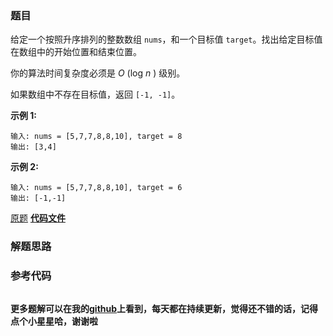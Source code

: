 ### 题目
给定一个按照升序排列的整数数组 `nums`，和一个目标值 `target`。找出给定目标值在数组中的开始位置和结束位置。

你的算法时间复杂度必须是  _O_ (log _n_ ) 级别。

如果数组中不存在目标值，返回 `[-1, -1]`。

**示例 1:**

    
    
    输入: nums = [5,7,7,8,8,10], target = 8
    输出: [3,4]

**示例  2:**

    
    
    输入: nums = [5,7,7,8,8,10], target = 6
    输出: [-1,-1]

[原题](https://leetcode-cn.com/problems/find-first-and-last-position-of-element-in-sorted-array/)    **[代码文件]()**


### 解题思路




### 参考代码

```go


```




**更多题解可以在我的[github](https://github.com/LZH139/leetcode_Go)上看到，每天都在持续更新，觉得还不错的话，记得点个小星星哈，谢谢啦**
